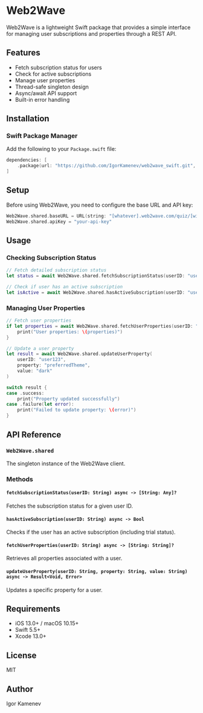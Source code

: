 # Web2Wave

Web2Wave is a lightweight Swift package that provides a simple interface for managing user subscriptions and properties through a REST API.

## Features

- Fetch subscription status for users
- Check for active subscriptions
- Manage user properties
- Thread-safe singleton design
- Async/await API support
- Built-in error handling

## Installation

### Swift Package Manager

Add the following to your `Package.swift` file:

```swift
dependencies: [
    .package(url: "https://github.com/IgorKamenev/web2wave_swift.git", from: "1.0.0")
]
```

## Setup

Before using Web2Wave, you need to configure the base URL and API key:

```swift
Web2Wave.shared.baseURL = URL(string: "[whatever].web2wave.com/quiz/[without api etc.]")
Web2Wave.shared.apiKey = "your-api-key"
```

## Usage

### Checking Subscription Status

```swift
// Fetch detailed subscription status
let status = await Web2Wave.shared.fetchSubscriptionStatus(userID: "user123")

// Check if user has an active subscription
let isActive = await Web2Wave.shared.hasActiveSubscription(userID: "user123")
```

### Managing User Properties

```swift
// Fetch user properties
if let properties = await Web2Wave.shared.fetchUserProperties(userID: "user123") {
    print("User properties: \(properties)")
}

// Update a user property
let result = await Web2Wave.shared.updateUserProperty(
    userID: "user123",
    property: "preferredTheme",
    value: "dark"
)

switch result {
case .success:
    print("Property updated successfully")
case .failure(let error):
    print("Failed to update property: \(error)")
}
```

## API Reference

### `Web2Wave.shared`

The singleton instance of the Web2Wave client.

### Methods

#### `fetchSubscriptionStatus(userID: String) async -> [String: Any]?`
Fetches the subscription status for a given user ID.

#### `hasActiveSubscription(userID: String) async -> Bool`
Checks if the user has an active subscription (including trial status).

#### `fetchUserProperties(userID: String) async -> [String: String]?`
Retrieves all properties associated with a user.

#### `updateUserProperty(userID: String, property: String, value: String) async -> Result<Void, Error>`
Updates a specific property for a user.

## Requirements

- iOS 13.0+ / macOS 10.15+
- Swift 5.5+
- Xcode 13.0+

## License

MIT

## Author

Igor Kamenev
